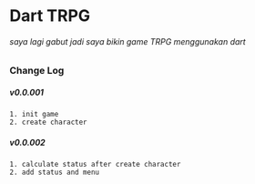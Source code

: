 # Dart TRPG
###### saya lagi gabut jadi saya bikin game TRPG menggunakan dart

### Change Log 
##### v0.0.001
	1. init game
	2. create character
	
##### v0.0.002
	1. calculate status after create character
	2. add status and menu
	
